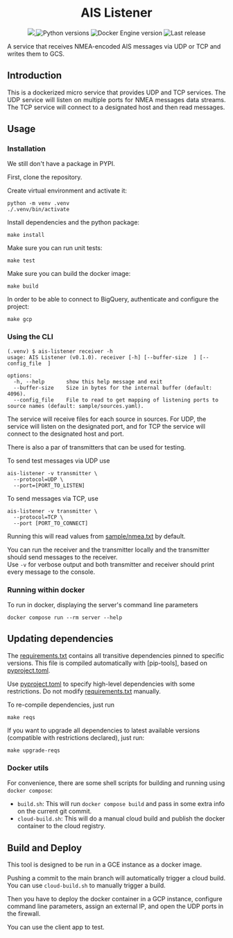 <h1 align="center" style="border-bottom: none;"> AIS Listener </h1>

<p align="center">
  <a href="https://codecov.io/gh/GlobalFishingWatch/ais-listener" > 
    <img src="https://codecov.io/gh/GlobalFishingWatch/ais-listener/branch/dev/graph/badge.svg?token=VrsRdRuei9"/> 
  </a>
  <a>
    <img alt="Python versions" src="https://img.shields.io/badge/python-3.9%20%7C%203.10%20%7C%203.11%20%7C%203.12-blue">
  </a>
  <a>
    <img alt="Docker Engine version" src="https://img.shields.io/badge/DockerEngine-v27-yellow">
  </a>
  <a>
    <img alt="Last release" src="https://img.shields.io/github/v/release/GlobalFishingWatch/ais-listener">
  </a>
</p>

A service that receives NMEA-encoded AIS messages via UDP or TCP and writes them to GCS.

[requirements.txt]: requirements.txt
[pyproject.toml]: pyproject.toml
[sample/sources.yaml]: sample/sources.yaml
[sample/nmea.txt]: sample/nmea.txt

## Introduction

<div align="justify">

This is a dockerized micro service that provides UDP and TCP services.
The UDP service will listen on multiple ports for NMEA messages data streams.
The TCP service will connect to a designated host and then read messages.

</div>

## Usage

### Installation

We still don't have a package in PYPI.

First, clone the repository.

Create virtual environment and activate it:
```shell
python -m venv .venv
./.venv/bin/activate
```
Install dependencies and the python package:
```shell
make install
```
Make sure you can run unit tests:
```shell
make test
```
Make sure you can build the docker image:
```shell
make build
```
In order to be able to connect to BigQuery, authenticate and configure the project:
```shell
make gcp
```

### Using the CLI

```shell
(.venv) $ ais-listener receiver -h
usage: AIS Listener (v0.1.0). receiver [-h] [--buffer-size  ] [--config_file  ]

options:
  -h, --help       show this help message and exit
  --buffer-size    Size in bytes for the internal buffer (default: 4096).
  --config_file    File to read to get mapping of listening ports to source names (default: sample/sources.yaml).
```

The service will receive files for each source in sources.
For UDP, the service will listen on the designated port,
and for TCP the service will connect to the designated host and port.

There is also a par of transmitters that can be used for testing.  

To send test messages via UDP use
```shell
ais-listener -v transmitter \
  --protocol=UDP \
  --port=[PORT_TO_LISTEN] 
```

To send messages via TCP, use
```shell
ais-listener -v transmitter \
  --protocol=TCP \
  --port [PORT_TO_CONNECT]
```

Running this will read values from [sample/nmea.txt] by default.

You can run the receiver and the transmitter locally and the transmitter should send messages to the receiver.   
Use `-v` for verbose output and both transmitter and receiver should print every message to the console.


### Running within docker

To run in docker, displaying the server's command line parameters 
```shell
docker compose run --rm server --help
```

## Updating dependencies

The [requirements.txt] contains all transitive dependencies pinned to specific versions.
This file is compiled automatically with [pip-tools], based on [pyproject.toml].

Use [pyproject.toml] to specify high-level dependencies with some restrictions.
Do not modify [requirements.txt] manually.

To re-compile dependencies, just run
```shell
make reqs
```

If you want to upgrade all dependencies to latest available versions
(compatible with restrictions declared), just run:
```shell
make upgrade-reqs
```

### Docker utils

For convenience, there are some shell scripts for building and running using `docker compose`:
+ `build.sh`: This will run `docker compose build` and pass in some extra info on the current git commit.
+ `cloud-build.sh`: This will do a manual cloud build and publish the docker container to the cloud registry.

## Build and Deploy

This tool is designed to be run in a GCE instance as a docker image.   

Pushing a commit to the main branch will automatically trigger a cloud build. 
You can use `cloud-build.sh` to manually trigger a build. 

Then you have to deploy the docker container in a GCP instance,
configure command line parameters,
assign an external IP, 
and open the UDP ports in the firewall.  

You can use the client app to test.